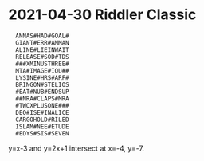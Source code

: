 2021-04-30 Riddler Classic
==========================

```
  ANNAS#HAD#GOAL#
  GIANT#ERR#AMMAN
  ALINE#LIEINWAIT
  RELEASE#SOD#TDS
  ###XMINUSTHREE#
  MTA#IMAGE#IOU##
  LYSINE#HRS#ARF#
  BRINGON#STELIOS
  #EAT#NUB#ENDSUP
  ##NRA#CLAPS#MRA
  #TWOXPLUSONE###
  DEO#ISE#INALICE
  CARGOHOLD#RILED
  ISLAM#NEE#ETUDE
  #EDYS#SIS#SEVEN
```
y=x-3 and y=2x+1 intersect at x=-4, y=-7.
